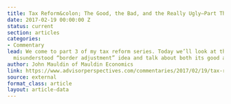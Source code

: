```yaml
---
title: Tax Reform&colon; The Good, the Bad, and the Really Ugly—Part Three
date: 2017-02-19 00:00:00 Z
status: current
section: articles
categories: 
- Commentary
lead: We come to part 3 of my tax reform series. Today we’ll look at the new and widely
  misunderstood “border adjustment” idea and talk about both its good and bad points.
author: John Mauldin of Mauldin Economics
link: https://www.advisorperspectives.com/commentaries/2017/02/19/tax-reform-the-good-the-bad-and-the-really-ugly-part-three
source: external
format_class: article
layout: article-data
---
```


